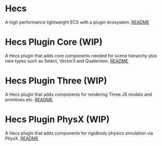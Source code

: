 # Hecs

A high performance lightweight ECS with a plugin ecosystem. [README](packages/hecs/README.md)

# Hecs Plugin Core (WIP)

A Hecs plugin that adds core components needed for scene hierarchy plus new types such as Select, Vector3 and Quaternion. [README](packages/hecs-plugin-core/README.md)

# Hecs Plugin Three (WIP)

A Hecs plugin that adds components for rendering Three.JS models and primitives etc. [README](packages/hecs-plugin-three/README.md)

# Hecs Plugin PhysX (WIP)

A Hecs plugin that adds components for rigidbody physics simulation via PhysX. [README](packages/hecs-plugin-three/README.md)